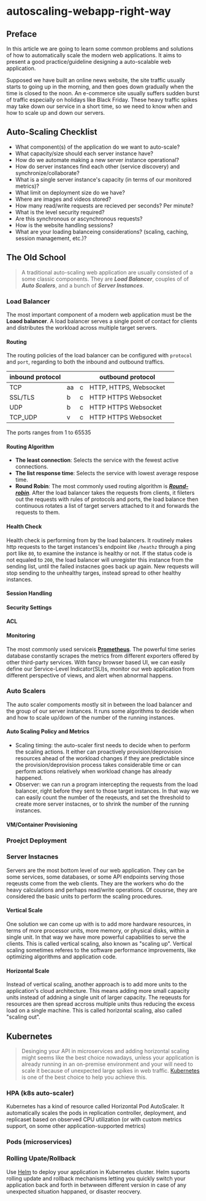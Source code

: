 # autoscaling-webapp-right-way

## Preface

In this article we are going to learn some common problems and solutions of how to automatically scale the modern web applications. It aims to present a good practice/guideline designing a auto-scalable web application.

Supposed we have built an online news website, the site traffic usually starts to going up in the morning, and then goes down gradually when the time is closed to the noon. An e-commerce site usually suffers sudden burst of traffic especially on holidays like Black Friday. These heavy traffic spikes may take down our service in a short time, so we need to know when and how to scale up and down our servers.

## Auto-Scaling Checklist

* What component(s) of the application do we want to auto-scale?
* What capacity/size should each server instance have?
* How do we automate making a new server instance operational?
* How do server instances find each other (service discovery) and synchronize/collaborate?
* What is a single server instance's capacity (in terms of our monitored metrics)?
* What limit on deployment size do we have?
* Where are images and videos stored?
* How many read/write requests are recieved per seconds? Per minute?
* What is the level security required?
* Are this synchronous or ascynchronous requests?
* How is the website handling sessions?
* What are your loading balanceing considerations? (scaling, caching, session management, etc.)?

## The Old School

> A traditional auto-scaling web application are usually consisted of a some classic components. They are ***Load Balancer***, couples of of ***Auto Scalers***, and a bunch of ***Server Instances***.

### Load Balancer

The most important component of a modern web application must be the **Loaod balancer**. A load balancer serves a single point of contact for clients and distributes the workload across multiple target servers.

#### Routing

The routing policies of the load balancer can be configured with `protocol` and `port`, regarding to both the inbound and outbound traffics.

|inbound protocol   |   |   | outbound protocol  |   |
|---|---|---|---|---|
|TCP   | aa  | c  |  HTTP, HTTPS, Websocket |   |
|SSL/TLS   | b |  c |  HTTP HTTPS Websocket|   |
|UDP   |  b |  c |  HTTP HTTPS Websocket |   |
|TCP_UDP | v  |  c |  HTTP HTTPS Websocket |   |

The ports ranges from 1 to 65535

#### Routing Algorithm

* **The least connection**: Selects the service with the fewest active connections.
* **The list response time**: Selects the service with lowest average respose time.
* **Round Robin**: The most commonly used routing algorithm is [***Round-robin***](https://en.wikipedia.org/wiki/Round-robin_scheduling). After the load balancer takes the requests from clients, it fileters out the requests with rules of protocols and ports, the load balance then continuous rotates a list of target servers attached to it and forwards the requests to them.

#### Health Check

Health check is performing from by the load balancers. It routinely makes http requests to the target instances's endpoint like `/heathz` through a ping port like `80`, to examine the instance is healthy or not. If the status code is not equaled to `200`, the load balancer will unregister this instance from the sending list, until the failed instacnes goes back up again. New requests will stop sending to the unhealthy targes, instead spread to other healthy instances.

#### Session Handling

#### Security Settings

#### ACL

#### Monitoring

The most commonly used serviceis [**Prometheus**](https://prometheus.io/). The powerful time series database constantly scrapes the metrics from different exporters offered by other third-party services. With fancy browser based UI, we can easily define our Service-Level Indicator(SLI)s, monitor our web application from different perspective of views, and alert when abnormal happens.

### Auto Scalers

The auto scaler compoments mostly sit in between the load balancer and the group of our server instances. It runs some algorithms to decide when and how to scale up/down of the number of the running instances.

#### Auto Scaling Policy and Metrics

* Scaling timing: the auto-scaler first needs to decide when to perform the scaling actions. It either can proactively provision/deprovision resources ahead of the workload changes if they are predictable since the provision/deprovision process takes considerable time or can perform actions relatively when workload change has already happened.
* Observer: we can run a program intercepting the requests from the load balancer, right before they sent to those target instances. In that way we can easily count the number of the reqeusts, and set the threshold to create more server instacnes, or to shrink the number of the running instances.

#### VM/Container Provisioning

### Proejct Deployment

### Server Instacnes

Servers are the most bottom level of our web application. They can be some services, some databases, or some API endpoints serving those reqeusts come from the web clients. They are the workers who do the heavy calculations and perhaps read/write operations. Of cousrse, they are considered the basic units to perform the scaling procedures.

#### Vertical Scale

One solution we can come up with is to add more hardware resources, in terms of more processor units, more memory, or physical disks, within a single unit. In that way we have more powerful capabilities to serve the clients. This is called vertical scaling, also known as "scaling up". Vertical scaling sometimes referes to the software performance improvements, like optimizing algorithms and application code.

#### Horizontal Scale

Instead of vertical scaling, another approach is to add more units to the application's cloud architecture. This means adding more small capacity units instead of addning a single unit of larger capacity. The reqeusts for resources are then spread accross multiple units thus reducing the excess load on a single machine. This is called horizontal scaling, also called "scaling out".

## Kubernetes

> Desinging your API in microservices and adding horizontal scaling might seems like the best choice nowadays, unless your application is already running in an on-premise environment and your will need to scale it because of unexpected large spikes in web traffic. [Kubernetes](https://github.com/kubernetes/kubernetes) is one of the best choice to help you achieve this.

### HPA (k8s auto-scaler)

Kubernetes has a kind of resource called  Horizontal Pod AutoScaler. It automatically scales the pods in replication controller, deployment, and replicaset based on observed CPU utilization (or with custom metrics support, on some other application-supported metrics)

### Pods (microservices)

### Rolling Upate/Rollback

Use [Helm](https://github.com/helm/helm) to deploy your application in Kubernetes cluster. Helm suports rolling update and rollback mechanisms letting you quickly switch your application back and forth in betwween different version in case of any unexpected situation happaned, or disaster reocvery.
